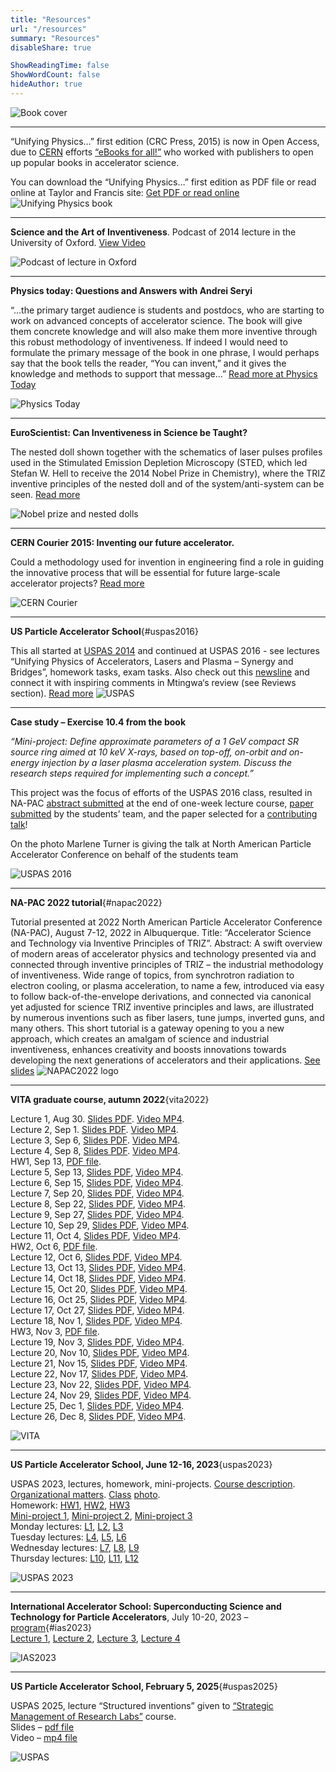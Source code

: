 ```yaml
---
title: "Resources"
url: "/resources"
summary: "Resources"
disableShare: true

ShowReadingTime: false
ShowWordCount: false
hideAuthor: true
---
```


![Book cover](images/uni-cover-web-1024x377.jpg)

---

“Unifying Physics…” first edition (CRC Press, 2015) is now in Open Access, due to [CERN](https://home.cern/) efforts [“eBooks for all!”](https://home.cern/news/announcement/cern/ebooks-all) who worked with publishers to open up popular books in accelerator science.

You can download the “Unifying Physics…” first edition as PDF file or read online at Taylor and Francis site:
[Get PDF or read online](https://doi.org/10.1201/b18696)
![Unifying Physics book](images/uni-center-half.jpg)

---

**Science and the Art of Inventiveness**. Podcast of 2014 lecture in the University of Oxford.
[View Video](https://podcasts.ox.ac.uk/science-and-art-inventiveness)

![Podcast of lecture in Oxford](images/ox-podcast.png)

---

**Physics today: Questions and Answers with Andrei Seryi**

“…the primary target audience is students and postdocs, who are starting to work on advanced concepts of accelerator science. The book will give them concrete knowledge and will also make them more inventive through this robust methodology of inventiveness. If indeed I would need to formulate the primary message of the book in one phrase, I would perhaps say that the book tells the reader, “You can invent,” and it gives the knowledge and methods to support that message…”
[Read more at Physics Today](https://physicstoday.scitation.org/do/10.1063/pt.5.3038/full/)

![Physics Today](images/physics-today.png)


---

**EuroScientist: Can Inventiveness in Science be Taught?**

The nested doll shown together with the schematics of laser pulses profiles used in the Stimulated Emission Depletion Microscopy (STED, which led Stefan W. Hell to receive the 2014 Nobel Prize in Chemistry), where the TRIZ inventive principles of the nested doll and of the system/anti-system can be seen.
[Read more](https://www.euroscientist.com/can-inventiveness-in-science-be-taught/)

![Nobel prize and nested dolls](images/euroscience-dolls.png)

---

**CERN Courier 2015: Inventing our future accelerator.**

Could a methodology used for invention in engineering find a role in guiding the innovative process that will be essential for future large-scale accelerator projects?
[Read more](https://cds.cern.ch/record/2232507/files/vol55-issue8-p023-e.pdf)

![CERN Courier](images/cern-courier.png)


---

**US Particle Accelerator School**{#uspas2016}

This all started at [USPAS 2014](https://www.adams-institute.ac.uk/new-training-course-connecting-science-industrial-art-inventiveness) and continued at USPAS 2016 - see lectures “Unifying Physics of Accelerators, Lasers and Plasma – Synergy and Bridges”, homework tasks, exam tasks. Also check out this [newsline](https://www.adams-institute.ac.uk/uspas-praising-jai-training-methods) and connect it with inspiring comments in Mtingwa‘s review (see Reviews section).
[Read more](https://uspas.fnal.gov/materials/16CSU/CSU-UnifyingPhysics.shtml)
![USPAS](images/USPAS.png)

---

**Case study – Exercise 10.4 from the book**

*“Mini-project: Define approximate parameters of a 1 GeV compact SR source ring aimed at 10 keV X-rays, based on top-off, on-orbit and on-energy injection by a laser plasma acceleration system. Discuss the research steps required for implementing such a concept.”*

This project was the focus of efforts of the USPAS 2016 class, resulted in NA-PAC [abstract submitted](https://uspas.fnal.gov/materials/16CSU/UnifyingPhysics/NA-PAC%202016%20Abstract2.pdf) at the end of one-week lecture course, [paper submitted](http://accelconf.web.cern.ch/napac2016/papers/tua3co03.pdf) by the students’ team, and the paper selected for a [contributing talk](https://accelconf.web.cern.ch/napac2016/talks/tua3co03_talk.pdf)!

On the photo Marlene Turner is giving the talk at North American Particle Accelerator Conference on behalf of the students team

![USPAS 2016](images/uspas-jai-1024x616.jpeg)

---

**NA-PAC 2022 tutorial**{#napac2022}

Tutorial presented at 2022 North American Particle Accelerator Conference (NA-PAC), August 7-12, 2022 in Albuquerque. Title: “Accelerator Science and Technology via Inventive Principles of TRIZ”. Abstract: A swift overview of modern areas of accelerator physics and technology presented via and connected through inventive principles of TRIZ – the industrial methodology of inventiveness. Wide range of topics, from synchrotron radiation to electron cooling, or plasma acceleration, to name a few, introduced via easy to follow back-of-the-envelope derivations, and connected via canonical yet adjusted for science TRIZ inventive principles and laws, are illustrated by numerous inventions such as fiber lasers, tune jumps, inverted guns, and many others. This short tutorial is a gateway opening to you a new approach, which creates an amalgam of science and industrial inventiveness, enhances creativity and boosts innovations towards developing the next generations of accelerators and their applications.
[See slides](https://www.dropbox.com/s/ovf7i8ipo9q13wt/NAPAC22-Seryi-r2-lowres.pdf?dl=0)
![NAPAC2022 logo](images/napac2022logo-half.jpg)


---

**VITA graduate course, autumn 2022**{vita2022}

Lecture 1, Aug 30. [Slides PDF](https://www.dropbox.com/s/zehxoiwdzg5jpn4/Unifying22-Seryi-L01.pdf?dl=0). [Video MP4](https://www.dropbox.com/s/2wf0tqcoa2i9pc5/Unifying22-Seryi-L01.mp4?dl=0).  
Lecture 2, Sep 1. [Slides PDF](https://www.dropbox.com/s/twm8i966pull775/Unifying22-Seryi-L02.pdf?dl=0). [Video MP4](https://www.dropbox.com/s/7rfp58aw1cs0cob/Unifying22-Seryi-L02.mp4?dl=0).  
Lecture 3, Sep 6, [Slides PDF](https://www.dropbox.com/s/jyfn7q872imo4rx/Unifying22-Seryi-L03.pdf?dl=0). [Video MP4](https://www.dropbox.com/s/ebqy98e8scd90vy/Unifying22-Seryi-L03w.mp4?dl=0).  
Lecture 4, Sep 8, [Slides PDF](https://www.dropbox.com/s/v3eexl5zt2fp8c3/Unifying22-Seryi-L04.pdf?dl=0). [Video MP4](https://www.dropbox.com/s/ztoxvdcsfta0bd4/Unifying22-Seryi-L04w.mp4?dl=0).  
HW1, Sep 13, [PDF file](https://www.dropbox.com/s/am5ercggdyhxz9c/Unifying22-Seryi-HW1.docx?dl=0).  
Lecture 5, Sep 13, [Slides PDF](https://www.dropbox.com/s/vh4o8gvmnk7s1rq/Unifying22-Seryi-L05.pdf?dl=0), [Video MP4](https://www.dropbox.com/s/hds2qpcyol4oml9/Unifying22-Seryi-L05w.mp4?dl=0).  
Lecture 6, Sep 15, [Slides PDF](https://www.dropbox.com/s/u27kg3fgyowou8j/Unifying22-Seryi-L06.pdf?dl=0), [Video MP4](https://www.dropbox.com/s/we52ayavjnrlzpi/Unifying22-Seryi-L06w.mp4?dl=0).  
Lecture 7, Sep 20, [Slides PDF](https://www.dropbox.com/s/frq08qulkce4wr4/Unifying22-Seryi-L07.pdf?dl=0), [Video MP4](https://www.dropbox.com/s/ixfwc562o7cvw1f/Unifying22-Seryi-L07w.mp4?dl=0).  
Lecture 8, Sep 22, [Slides PDF](https://www.dropbox.com/s/l6bxnwglz5dm4ih/Unifying22-Seryi-L08.pdf?dl=0), [Video MP4](https://www.dropbox.com/s/pe266w7tn3hd7jt/Unifying22-Seryi-L08w.mp4?dl=0).  
Lecture 9, Sep 27, [Slides PDF](https://www.dropbox.com/s/b7hx5tecctp48er/Unifying22-Seryi-L09.pdf?dl=0), [Video MP4](https://www.dropbox.com/s/gotkwtdx2inuhqe/Unifying22-Seryi-L09w.mp4?dl=0).  
Lecture 10, Sep 29, [Slides PDF](https://www.dropbox.com/s/21esgi5jpr9y83n/Unifying22-Seryi-L10.pdf?dl=0), [Video MP4](https://www.dropbox.com/s/qcsdy6fvao9w3ab/Unifying22-Seryi-L10.mp4?dl=0).  
Lecture 11, Oct 4, [Slides PDF](https://www.dropbox.com/s/vmoo24rc37thl9z/Unifying22-Seryi-L11.pdf?dl=0), [Video MP4](https://www.dropbox.com/s/74bh8k1x4deocs2/Unifying22-Seryi-L11w.mp4?dl=0).  
HW2, Oct 6, [PDF file](https://www.dropbox.com/s/o807nvawiyuloct/Unifying22-Seryi-HW2.pdf?dl=0).  
Lecture 12, Oct 6, [Slides PDF](https://www.dropbox.com/s/cm8yulyk1v8ae7g/Unifying22-Seryi-L12.pdf?dl=0), [Video MP4](https://www.dropbox.com/s/pk7ttk1oywd8xux/Unifying22-Seryi-L12w.mp4?dl=0).  
Lecture 13, Oct 13, [Slides PDF](https://www.dropbox.com/s/2vommv7fmdlf6kw/Unifying22-Seryi-L13.pdf?dl=0), [Video MP4](https://www.dropbox.com/s/s1c4yfhc4z4r90i/Unifying22-Seryi-L13w.mp4?dl=0).  
Lecture 14, Oct 18, [Slides PDF](https://www.dropbox.com/s/tbdzqstchtvw0wc/Unifying22-Seryi-L14.pdf?dl=0), [Video MP4](https://www.dropbox.com/s/a41w8bv2g4t91pa/Unifying22-Seryi-L14w.mp4?dl=0).  
Lecture 15, Oct 20, [Slides PDF](https://www.dropbox.com/s/c4n3hvfcdncmyon/Unifying22-Seryi-L15.pdf?dl=0), [Video MP4](https://www.dropbox.com/s/i45pf9vwbbkv64n/Unifying22-Seryi-L15w.mp4?dl=0).  
Lecture 16, Oct 25, [Slides PDF](https://www.dropbox.com/s/ovtpx7zxt5cj2nv/Unifying22-Seryi-L16.pdf?dl=0), [Video MP4](https://www.dropbox.com/s/0j3mmufb2l2jh5r/Unifying22-Seryi-L16w.mp4?dl=0).  
Lecture 17, Oct 27, [Slides PDF](https://www.dropbox.com/s/h9muy45uey48jmv/Unifying22-Seryi-L17.pdf?dl=0), [Video MP4](https://www.dropbox.com/s/8wt90470aat5mmc/Unifying22-Seryi-L17w.mp4?dl=0).  
Lecture 18, Nov 1, [Slides PDF](https://www.dropbox.com/s/42kqem7kdl0t6li/Unifying22-Seryi-L18.pdf?dl=0), [Video MP4](https://www.dropbox.com/s/wnpjgvst1v6ty5j/Unifying22-Seryi-L18w.mp4?dl=0).  
HW3, Nov 3, [PDF file](https://www.dropbox.com/s/heewgdphqthkdoi/Unifying22-Seryi-HW3.pdf?dl=0).  
Lecture 19, Nov 3, [Slides PDF](https://www.dropbox.com/s/6rke2pevlnhpacb/Unifying22-Seryi-L19.pdf?dl=0), [Video MP4](https://www.dropbox.com/s/mitmqywlrzdavtw/Unifying22-Seryi-L19w.mp4?dl=0).  
Lecture 20, Nov 10, [Slides PDF](https://www.dropbox.com/s/356witlkim152d4/Unifying22-Seryi-L20.pdf?dl=0), [Video MP4](https://www.dropbox.com/s/r5zo3apiy2yibce/Unifying22-Seryi-L20w.mp4?dl=0).  
Lecture 21, Nov 15, [Slides PDF](https://www.dropbox.com/s/rqdy5uxb1g6rhal/Unifying22-Seryi-L21.pdf?dl=0), [Video MP4](https://www.dropbox.com/s/idoazvx1r36t82n/Unifying22-Seryi-L21.mp4?dl=0).  
Lecture 22, Nov 17, [Slides PDF](https://www.dropbox.com/s/l83pcfq5mhivb4z/Unifying22-Seryi-L22.pdf?dl=0), [Video MP4](https://www.dropbox.com/s/3mehdyxwsw7qp99/Unifying22-Seryi-L22.mp4?dl=0).  
Lecture 23, Nov 22, [Slides PDF](https://www.dropbox.com/s/i9vjvcy0bqbu818/Unifying22-Seryi-L23.pdf?dl=0), [Video MP4](https://www.dropbox.com/s/iwwyd7e8eabs4ar/Unifying22-Seryi-L23.mp4?dl=0).  
Lecture 24, Nov 29, [Slides PDF](https://www.dropbox.com/s/3klon0oww7212lz/Unifying22-Seryi-L24.pdf?dl=0), [Video MP4](https://www.dropbox.com/s/2xt2t27el5xz5yi/Unifying22-Seryi-L24.mp4?dl=0).  
Lecture 25, Dec 1, [Slides PDF](https://www.dropbox.com/s/q6tx73srk6lk5xl/Unifying22-Seryi-L25.pdf?dl=0), [Video MP4](https://www.dropbox.com/s/t42f2bsdte1pf5r/Unifying22-Seryi-L25.mp4?dl=0).  
Lecture 26, Dec 8, [Slides PDF](https://www.dropbox.com/s/21bqflm0bvdu8fv/Unifying22-Seryi-L26.pdf?dl=0), [Video MP4](https://www.dropbox.com/s/2j17muyzveyy18j/Unifying22-Seryi-L26w.mp4?dl=0).  

![VITA](images/VITA.png)


---

**US Particle Accelerator School, June 12-16, 2023**{uspas2023}

USPAS 2023, lectures, homework, mini-projects.
[Course description](https://uspas.fnal.gov/programs/2023/melville/courses/unifying-physics.shtml). [Organizational matters](https://www.dropbox.com/s/knug0tfc002iffy/Unifying23-Seryi-L00%20%28Organization%29-r1.pdf?dl=0). [Class](https://uspas.smugmug.com/2023-MSU-Melville/Class-Photos/i-H4vNWXN) [photo](https://uspas.smugmug.com/2023-MSU-Melville/Class-Photos/i-H4vNWXN/A).  
Homework: [HW1](https://www.dropbox.com/s/fgnuzdhjz9urvan/HW1-r2.pdf?dl=0), [HW2](https://www.dropbox.com/s/rtp68t5b1n4vkdd/HW2-r2.pdf?dl=0), [HW3](https://www.dropbox.com/s/mpqjygwkng7o412/HW3-r3.pdf?dl=0)  
[Mini-project 1](https://www.dropbox.com/s/tg5i7l8u4eq9c3m/Project-1-inventions.pdf?dl=0), [Mini-project 2](https://www.dropbox.com/s/yz2yfazsl9mi93g/Project-2-betatron-src.pdf?dl=0), [Mini-project 3](https://www.dropbox.com/s/1jan7ox48t7awbr/Project-3-FFA-ERL-LP-FEL.pdf?dl=0)  
Monday lectures: [L1](https://www.dropbox.com/s/gmmi1wgsr2pyg92/Unifying23-Seryi-L01%20%28Intro%2BInventiveness%29-r3.pdf?dl=0), [L2](https://www.dropbox.com/s/d0wpctn15wphceb/Unifying23-Seryi-L02%20%28Transverse%20Dynamics%29-r3.pdf?dl=0), [L3](https://www.dropbox.com/s/g42adf8eiflkf4d/Unifying23-Seryi-L03%20%28Synchrotron%20radiation%29-r2.pdf?dl=0)  
Tuesday lectures: [L4](https://www.dropbox.com/s/mdpjrg6bdtybyfd/Unifying23-Seryi-L04%20%28Synergies%20between%20accelerators%2C%20lasers%20and%20plasma%29-r3.pdf?dl=0), [L5](https://www.dropbox.com/s/em9fn0zj3xys176/Unifying23-Seryi-L05%20%28Conventional%20acceleration%2C%20energy%20recovery%29-r4.pdf?dl=0), [L6](https://www.dropbox.com/s/w8v2x6y26lq8mdx/Unifying23-Seryi-L06%20%28Plasma%20acceleration%2C%20energy%20recovery%29-r2.pdf?dl=0)  
Wednesday lectures: [L7](https://www.dropbox.com/s/oudhyj7tqywybwd/Unifying23-Seryi-L07%20%28Light%20sources%29-r3.pdf?dl=0), [L8](https://www.dropbox.com/s/w94mc5xvla9hth3/Unifying23-Seryi-L08%20%28Free%20Electron%20Lasers%29-r3.pdf?dl=0), [L9](https://www.dropbox.com/s/xs1xvjtimy39sp5/Unifying23-Seryi-L09%20%28Proton%20plasma%20acceleration%29-r2.pdf?dl=0)  
Thursday lectures: [L10](https://www.dropbox.com/s/vg2yvyg9cs1td8x/Unifying23-Seryi-L10%20%28Advanced%20beam%20manipulation%20I%20%28short%20and%20small%29%20%29-r4.pdf?dl=0), [L11](https://www.dropbox.com/s/l1bz2pqftnnrk9m/Unifying23-Seryi-L11%20%28Advanced%20beam%20manipulation%20I%20%28stability%20and%20cooling%29%20%29-r2.pdf?dl=0), [L12](https://www.dropbox.com/s/wy3111iycau237r/Unifying23-Seryi-L12%20%28Particle%20Physics%20Applications%20of%20Plasma%20Based%20Accelerators%29.pdf?dl=0)   

![USPAS 2023](images/USPAS.png)


---

**International Accelerator School: Superconducting Science and Technology for Particle Accelerators**, July 10-20, 2023 – [program](https://indico.lightsource.ca/event/6/){#ias2023}  
[Lecture 1](https://www.dropbox.com/scl/fi/6v1uu6r3z0t5ntmn4vue7/IAS-Unifying23-Seryi-L01.pdf?rlkey=am4vj8x2nk5chg2856dutwtr0&dl=0), 
[Lecture 2](https://www.dropbox.com/scl/fi/r41d4qxzcrq4vdjmxbhse/IAS-Unifying23-Seryi-L02.pdf?rlkey=jcrde4c9p6k55d0qxcg0ha5z1&dl=0), 
[Lecture 3](https://www.dropbox.com/scl/fi/kyyg15s8p83nvyhhz60kc/IAS-Unifying23-Seryi-L03.pdf?rlkey=2r3ai7qtu486do2nmaug77zaf&dl=0), 
[Lecture 4](https://www.dropbox.com/scl/fi/8ln183ratgxs4lu625345/IAS-Unifying23-Seryi-EIC.pdf?rlkey=x5g32gpwam7escdhemot2jank&dl=0)

![IAS2023](images/IAS2023-logo.png)


---

**US Particle Accelerator School, February 5, 2025**{#uspas2025}

USPAS 2025, lecture “Structured inventions”
given to [“Strategic Management of Research Labs”](https://uspas.fnal.gov/programs/2025/knoxville/courses/strategic-management.shtml) course.  
Slides – [pdf file](https://www.dropbox.com/scl/fi/3vgjzev1mrehb50660qug/USPAS-Unifying2025-Seryi-r4.pdf?rlkey=y79s14i8gll2n5vrbcynqiryy&dl=0)  
Video – [mp4 file](https://www.dropbox.com/scl/fi/lxv3s5r0be6ao6hx38e2a/USPAS-Unifying2025-Seryi-r4.mp4?rlkey=3oei65a1a2jndvnc1ix39qvom&dl=0)  

![USPAS](images/USPAS.png)
